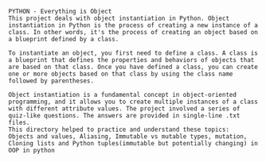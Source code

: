 	PYTHON - Everything is Object
	This project deals with object instantiation in Python. Object instantiation in Python is the process of creating a new instance of a class. In other words, it's the process of creating an object based on a blueprint defined by a class.

	To instantiate an object, you first need to define a class. A class is a blueprint that defines the properties and behaviors of objects that are based on that class. Once you have defined a class, you can create one or more objects based on that class by using the class name followed by parentheses.

	Object instantiation is a fundamental concept in object-oriented programming, and it allows you to create multiple instances of a class with different attribute values. The project involved a series of quiz-like questions. The answers are provided in single-line .txt files.
	This directory helped to practice and understand these topics:
	Objects and values, Aliasing, Immutable vs mutable types, mutation,
	Cloning lists and Python tuples(immutable but potentially changing) in OOP in python
